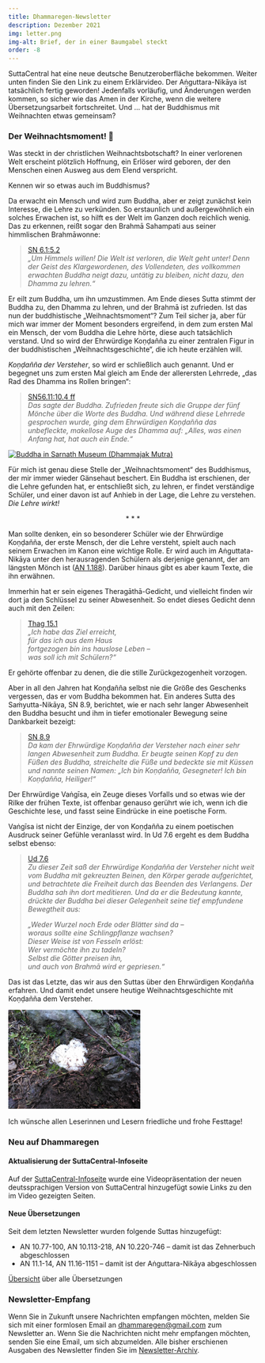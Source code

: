 ```yaml
---
title: Dhammaregen-Newsletter
description: Dezember 2021
img: letter.png
img-alt: Brief, der in einer Baumgabel steckt
order: -8
---
```


SuttaCentral hat eine neue deutsche Benutzeroberfläche bekommen. Weiter unten finden Sie den Link zu einem Erklärvideo. Der Aṅguttara-Nikāya ist tatsächlich fertig geworden! Jedenfalls vorläufig, und Änderungen werden kommen, so sicher wie das Amen in der Kirche, wenn die weitere Übersetzungsarbeit fortschreitet. Und … hat der Buddhismus mit Weihnachten etwas gemeinsam?

### Der Weihnachtsmoment! 🌟

Was steckt in der christlichen Weihnachtsbotschaft? In einer verlorenen Welt erscheint plötzlich Hoffnung, ein Erlöser wird geboren, der den Menschen einen Ausweg aus dem Elend verspricht.

Kennen wir so etwas auch im Buddhismus?

Da erwacht ein Mensch und wird zum Buddha, aber er zeigt zunächst kein Interesse, die Lehre zu verkünden. So erstaunlich und außergewöhnlich ein solches Erwachen ist, so hilft es der Welt im Ganzen doch reichlich wenig. Das zu erkennen, reißt sogar den Brahmā Sahampati aus seiner himmlischen Brahmāwonne:

>[SN 6.1:5.2](#/sutta/sn6.1:5.2/de/sabbamitta)  
>*„Um Himmels willen! Die Welt ist verloren, die Welt geht unter! Denn der Geist des Klargewordenen, des Vollendeten, des vollkommen erwachten Buddha neigt dazu, untätig zu bleiben, nicht dazu, den Dhamma zu lehren.“*

Er eilt zum Buddha, um ihn umzustimmen. Am Ende dieses Sutta stimmt der Buddha zu, den Dhamma zu lehren, und der Brahmā ist zufrieden. Ist das nun der buddhistische „Weihnachtsmoment“? Zum Teil sicher ja, aber für mich war immer der Moment besonders ergreifend, in dem zum ersten Mal ein Mensch, der vom Buddha die Lehre hörte, diese auch tatsächlich verstand. Und so wird der Ehrwürdige Koṇḍañña zu einer zentralen Figur in der buddhistischen „Weihnachtsgeschichte“, die ich heute erzählen will. 

*Koṇḍañña der Versteher*, so wird er schließlich auch genannt. Und er begegnet uns zum ersten Mal gleich am Ende der allerersten Lehrrede, „das Rad des Dhamma ins Rollen bringen“:

>[SN56.11:10.4 ff](#/sutta/sn56.11:10.4/de/sabbamitta)  
>*Das sagte der Buddha.*
>*Zufrieden freute sich die Gruppe der fünf Mönche über die Worte des Buddha.*
>*Und während diese Lehrrede gesprochen wurde, ging dem Ehrwürdigen Koṇḍañña das unbefleckte, makellose Auge des Dhamma auf:*
>*„Alles, was einen Anfang hat, hat auch ein Ende.“*

<a title="พระมหาเทวประภาส วชิรญาณเมธี (ผู้ถ่าย-ปล่อยสัญญาอนุญาตภาพให้นำไปใช้ได้เพื่อการศึกษาโดยอยู่ภา่ยใต้ cc-by-sa-3.0)  ผู้สร้างสรรค์ผลงาน/ส่งข้อมูลเก็บในคลังข้อมูลเสรีวิกิมีเดียคอมมอนส์ - เทวประภาส มากคล้าย, CC BY-SA 3.0 &lt;https://creativecommons.org/licenses/by-sa/3.0&gt;, via Wikimedia Commons" href="https://commons.wikimedia.org/wiki/File:Buddha_in_Sarnath_Museum_(Dhammajak_Mutra).jpg" target="_blank"><img width="256" alt="Buddha in Sarnath Museum (Dhammajak Mutra)" src="https://upload.wikimedia.org/wikipedia/commons/thumb/f/ff/Buddha_in_Sarnath_Museum_%28Dhammajak_Mutra%29.jpg/256px-Buddha_in_Sarnath_Museum_%28Dhammajak_Mutra%29.jpg"></a>

Für mich ist genau diese Stelle der „Weihnachtsmoment“ des Buddhismus, der mir immer wieder Gänsehaut beschert. Ein Buddha ist erschienen, der die Lehre gefunden hat, er entschließt sich, zu lehren, er findet verständige Schüler, und einer davon ist auf Anhieb in der Lage, die Lehre zu verstehen. *Die Lehre wirkt!*

<div style="text-align: center;">* * *</div>

Man sollte denken, ein so besonderer Schüler wie der Ehrwürdige Koṇḍañña, der erste Mensch, der die Lehre versteht, spielt auch nach seinem Erwachen im Kanon eine wichtige Rolle. Er wird auch im Aṅguttata-Nikāya unter den herausragenden Schülern als derjenige genannt, der am längsten Mönch ist ([AN 1.188](#/sutta/an1.188:1.1/de/sabbamitta)). Darüber hinaus gibt es aber kaum Texte, die ihn erwähnen.

Immerhin hat er sein eigenes Theragāthā-Gedicht, und vielleicht finden wir dort ja den Schlüssel zu seiner Abwesenheit. So endet dieses Gedicht denn auch mit den Zeilen:

>[Thag 15.1](#/sutta/thag15.1:16.1/de/sabbamitta)  
>*„Ich habe das Ziel erreicht,*  
>*für das ich aus dem Haus*  
>*fortgezogen bin ins hauslose Leben –*  
>*was soll ich mit Schülern?“*

Er gehörte offenbar zu denen, die die stille Zurückgezogenheit vorzogen.

Aber in all den Jahren hat Koṇḍañña selbst nie die Größe des Geschenks vergessen, das er vom Buddha bekommen hat. Ein anderes Sutta des Saṁyutta-Nikāya, SN 8.9, berichtet, wie er nach sehr langer Abwesenheit den Buddha besucht und ihm in tiefer emotionaler Bewegung seine Dankbarkeit bezeigt:

>[SN 8.9](#/sutta/sn8.9:1.2/de/sabbamitta)  
>*Da kam der Ehrwürdige Koṇḍañña der Versteher nach einer sehr langen Abwesenheit zum Buddha. Er beugte seinen Kopf zu den Füßen des Buddha, streichelte die Füße und bedeckte sie mit Küssen und nannte seinen Namen:*
>*„Ich bin Koṇḍañña, Gesegneter! Ich bin Koṇḍañña, Heiliger!“*

Der Ehrwürdige Vaṅgīsa, ein Zeuge dieses Vorfalls und so etwas wie der Rilke der frühen Texte, ist offenbar genauso gerührt wie ich, wenn ich die Geschichte lese, und fasst seine Eindrücke in eine poetische Form.

Vaṅgīsa ist nicht der Einzige, der von Koṇḍañña zu einem poetischen Ausdruck seiner Gefühle veranlasst wird. In Ud 7.6 ergeht es dem Buddha selbst ebenso:

>[Ud 7.6](#/sutta/ud7.6:1.3/de/sabbamitta)  
>*Zu dieser Zeit saß der Ehrwürdige Koṇḍañña der Versteher nicht weit vom Buddha mit gekreuzten Beinen, den Körper gerade aufgerichtet, und betrachtete die Freiheit durch das Beenden des Verlangens.*
>*Der Buddha sah ihn dort meditieren.*
>*Und da er die Bedeutung kannte, drückte der Buddha bei dieser Gelegenheit seine tief empfundene Bewegtheit aus:*  
>
>*„Weder Wurzel noch Erde oder Blätter sind da –*  
>*woraus sollte eine Schlingpflanze wachsen?*  
>*Dieser Weise ist von Fesseln erlöst:*  
>*Wer vermöchte ihn zu tadeln?*  
>*Selbst die Götter preisen ihn,*  
>*und auch von Brahmā wird er gepriesen.“*

Das ist das Letzte, das wir aus den Suttas über den Ehrwürdigen Koṇḍañña erfahren. Und damit endet unsere heutige Weihnachtsgeschichte mit Koṇḍañña dem Versteher.

<p><img src="img/heartStone.png" alt="herzförmiger Stein auf Waldboden"></p>

Ich wünsche allen Leserinnen und Lesern friedliche und frohe Festtage!

### Neu auf Dhammaregen

#### Aktualisierung der SuttaCentral-Infoseite

Auf der [SuttaCentral-Infoseite](#/wiki/webseiten/suttacentral) wurde eine Videopräsentation der neuen deutssprachigen Version von SuttaCentral hinzugefügt sowie Links zu den im Video gezeigten Seiten.

#### Neue Übersetzungen

Seit dem letzten Newsletter wurden folgende Suttas hinzugefügt:
- AN 10.77-100, AN 10.113-218, AN 10.220-746 – damit ist das Zehnerbuch abgeschlossen
- AN 11.1-14, AN 11.16-1151 – damit ist der Aṅguttara-Nikāya abgeschlossen

[Übersicht](#/wiki/uebersetzung/uebersicht) über alle Übersetzungen

### Newsletter-Empfang

Wenn Sie in Zukunft unsere Nachrichten empfangen möchten, melden Sie sich mit einer formlosen Email an [dhammaregen@gmail.com](mailto:dhammaregen@gmail.com) zum Newsletter an. Wenn Sie die Nachrichten nicht mehr empfangen möchten, senden Sie eine Email, um sich abzumelden. Alle bisher erschienen Ausgaben des Newsletter finden Sie im [Newsletter-Archiv](#/wiki/news/inhalt).